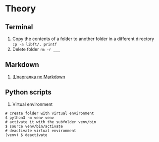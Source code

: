 # Theory

## Terminal
1. Copy the contents of a folder to another folder in a different directory  
`cp -a libft/. printf`
2. Delete folder 
`rm -r ___`



## Markdown
1. [Шпаргалка по Markdown](http://bustep.ru/markdown/shpargalka-po-markdown.html)  



## Python scripts
1. Virtual environment
```
# create folder with virtual environment  
$ python3 -m venv venv  
# activate it with the subfolder venv/bin  
$ source venv/bin/activate  
# deactivate virtual environment   
(venv) $ deactivate
```
